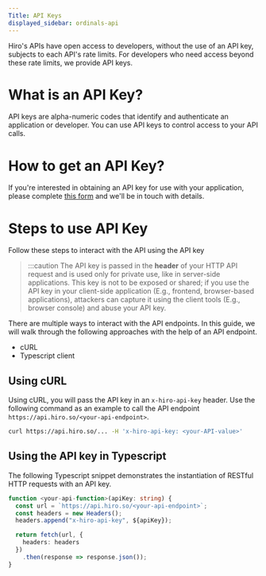 ```yaml
---
Title: API Keys
displayed_sidebar: ordinals-api
---
```


Hiro's APIs have open access to developers, without the use of an API key, subjects to each API's rate limits. For developers who need access beyond these rate limits, we provide API keys.

# What is an API Key?

API keys are alpha-numeric codes that identify and authenticate an application or developer. You can use API keys to control access to your API calls.

# How to get an API Key?

If you're interested in obtaining an API key for use with your application, please complete [this form](https://survey.hiro.so/hiroapi?utm_source=Platform&utm_medium=web) and we'll be in touch with details.

# Steps to use API Key

Follow these steps to interact with the API using the API key

> :::caution
> The API key is passed in the **header** of your HTTP API request and is used only for private use, like in server-side applications. This key is not to be exposed or shared; if you use the API key in your client-side application (E.g., frontend, browser-based applications), attackers can capture it using the client tools (E.g., browser console) and abuse your API key.

There are multiple ways to interact with the API endpoints. In this guide, we will walk through the following approaches with the help of an API endpoint.

- cURL
- Typescript client

## Using cURL

Using cURL, you will pass the API key in an `x-hiro-api-key` header. Use the following command as an example to call the API endpoint `https://api.hiro.so/<your-api-endpoint>`.

```sh
curl https://api.hiro.so/... -H 'x-hiro-api-key: <your-API-value>'
```

## Using the API key in Typescript

The following Typescript snippet demonstrates the instantiation of RESTful HTTP requests with an API key.

```typescript
function <your-api-function>(apiKey: string) {
  const url = `https://api.hiro.so/<your-api-endpoint>`;
  const headers = new Headers();
  headers.append("x-hiro-api-key", ${apiKey});

  return fetch(url, {
    headers: headers
  })
    .then(response => response.json());
}
```
